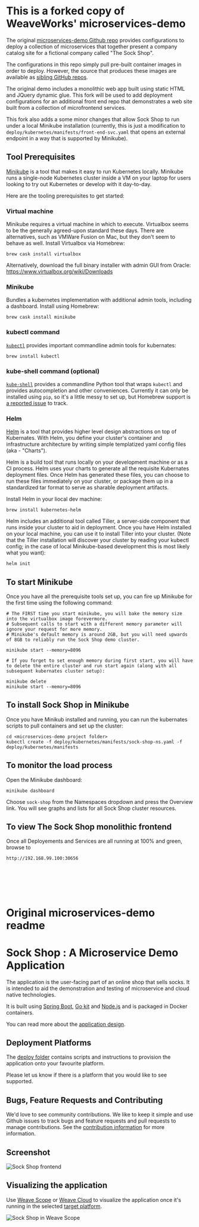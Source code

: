 # This is a forked copy of WeaveWorks' microservices-demo

The original [microservices-demo Github repo](https://github.com/microservices-demo/microservices-demo) provides configurations to deploy a collection of microservices that together present a company catalog site for a fictional company called "The Sock Shop". 

The configurations in this repo simply pull pre-built container images in order to deploy. However, the source that produces these images are available as [sibling GitHub repos](https://github.com/microservices-demo). 

The original demo includes a monolithic web app built using static HTML and JQuery dynamic glue. This fork will be used to add deployment configurations for an additional front end repo that demonstrates a web site built from a collection of microfrontend services. 

This fork also adds a some minor changes that allow Sock Shop to run under a local Minikube installation (currently, this is just a modification to `deploy/kubernetes/manifests/front-end-svc.yaml` that opens an external endpoint in a way that is supported by Minikube).

## Tool Prerequisites
[Minikube](https://github.com/kubernetes/minikube) is a tool that makes it easy to run Kubernetes locally. Minikube runs a single-node Kubernetes cluster inside a VM on your laptop for users looking to try out Kubernetes or develop with it day-to-day.

Here are the tooling prerequisites to get started:


### **Virtual machine**
Minikube requires a virtual machine in which to execute. Virtualbox seems to be the generally agreed-upon standard these days. There are alternatives, such as VMWare Fusion on Mac, but they don't seem to behave as well. Install Virtualbox via Homebrew:

```
brew cask install virtualbox
```

Alternatively, download the full binary installer with admin GUI from Oracle: 
https://www.virtualbox.org/wiki/Downloads

### **Minikube**
Bundles a kubernetes implementation with additional admin tools, including a dashboard. Install using Homebrew:
```
brew cask install minikube
```

### **kubectl** command
[`kubectl`](https://kubernetes.io/docs/tasks/tools/install-kubectl/#install-with-homebrew-on-macos) provides important commandline admin tools for kubernates:

```
brew install kubectl
```

### **kube-shell** command (optional)
[`kube-shell`](https://github.com/cloudnativelabs/kube-shell) provides a commandline Python tool that wraps `kubectl` and provides autocompletion and other conveniences. Currently it can only be installed using `pip`, so it's a little messy to set up, but Homebrew support is [a reported issue](https://github.com/cloudnativelabs/kube-shell/issues/45) to track.

### Helm
[Helm](https://github.com/kubernetes/helm) is a tool that provides higher level design abstractions on top of Kubernates. With Helm, you define your cluster's container and infrastructure architecture by writing simple templatized yaml config files (aka - "Charts"). 

Helm is a build tool that runs locally on your development machine or as a CI process. Helm uses your charts to generate all the requisite Kubernates deployment files. Once Helm has generated these files, you can choose to run these files immediately on your cluster, or package them up in a standardized tar format to serve as sharable deployment artifacts.

Install Helm in your liocal dev machine:

```
brew install kubernetes-helm
```

Helm includes an additional tool called Tiller, a server-side component that runs inside your cluster to aid in deployment. Once you have Helm installed on your local machine, you can use it to install Tiller into your cluster. (Note that the Tiller installation will discover your cluster by reading your kubectl config; in the case of local Minikube-based development this is most likely what you want):

```
helm init
```




## To start Minikube
Once you have all the prerequisite tools set up, you can fire up Minikube for the first time using the following command:

```
# The FIRST time you start minikube, you will bake the memory size into the virtualbox image forevermore. 
# Subsequent calls to start with a different memory parameter will ignore your request for more memory.
# Minikube's default memory is around 2GB, but you will need upwards of 8GB to reliably run the Sock Shop demo cluster.

minikube start --memory=8096

# If you forget to set enough memory during first start, you will have to delete the entire cluster and run start again (along with all subsequent kubernates cluster setup):

minikube delete
minikube start --memory=8096
```

## To install Sock Shop in Minikube
Once you have Minikub installed and running, you can run the kubernates scripts to pull containers and set up the cluster:

```
cd <microservices-demo project folder>
kubectl create -f deploy/kubernetes/manifests/sock-shop-ns.yaml -f deploy/kubernetes/manifests
```

## To monitor the load process
Open the Minikube dashboard:

```
minikube dashboard
```

Choose `sock-shop` from the Namespaces dropdown and press the Overview link. You will see graphs and lists for all Sock Shop cluster resources.


## To view The Sock Shop monolithic frontend
Once all Deployements and Services are all running at 100% and green, browse to 

```
http://192.168.99.100:30656
```

<br><br><br><br>

# Original microservices-demo readme


# Sock Shop : A Microservice Demo Application

The application is the user-facing part of an online shop that sells socks. It is intended to aid the demonstration and testing of microservice and cloud native technologies.

It is built using [Spring Boot](http://projects.spring.io/spring-boot/), [Go kit](http://gokit.io) and [Node.js](https://nodejs.org/) and is packaged in Docker containers.

You can read more about the [application design](./internal-docs/design.md).

## Deployment Platforms

The [deploy folder](./deploy/) contains scripts and instructions to provision the application onto your favourite platform. 

Please let us know if there is a platform that you would like to see supported.

## Bugs, Feature Requests and Contributing

We'd love to see community contributions. We like to keep it simple and use Github issues to track bugs and feature requests and pull requests to manage contributions. See the [contribution information](.github/CONTRIBUTING.md) for more information.

## Screenshot

![Sock Shop frontend](https://github.com/microservices-demo/microservices-demo.github.io/raw/master/assets/sockshop-frontend.png)

## Visualizing the application

Use [Weave Scope](http://weave.works/products/weave-scope/) or [Weave Cloud](http://cloud.weave.works/) to visualize the application once it's running in the selected [target platform](./deploy/).

![Sock Shop in Weave Scope](https://github.com/microservices-demo/microservices-demo.github.io/raw/master/assets/sockshop-scope.png)

## 
